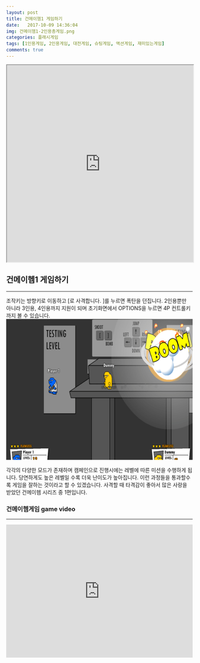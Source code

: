 ```yaml
---
layout: post
title: 건메이헴1 게임하기
date:   2017-10-09 14:36:04
img: 건메이헴1-2인용총게임.png
categories: 플래시게임
tags: [1인용게임, 2인용게임, 대전게임, 슈팅게임, 액션게임, 재미있는게임]
comments: true
---
```



<iframe src="http://cfile6.uf.tistory.com/media/251BFF43569AD76E0D58CE" name="gamefile" width="100%" height="533" align="middle"></iframe>
<h2>건메이헴1 게임하기</h2>

<hr />

조작키는 방향키로 이동하고 [로 사격합니다. ]를 누르면 폭탄을 던집니다. 2인용뿐만 아니라 3인용, 4인용까지 지원이 되며 초기화면에서 OPTIONS을 누르면 4P 컨트롤키까지 볼 수 있습니다.
<img class="alignnone size-mh-magazine-lite-content wp-image-219" src="/images/건메이헴1-2인용총게임.png" alt="" width="100%" height="381" />

각각의 다양한 모드가 존재하며 캠페인으로 진행시에는 레벨에 따른 미션을 수행하게 됩니다. 당연하게도 높은 레벨일 수록 더욱 난이도가 높아집니다. 이런 과정들을 통과할수록 게임을 잘하는 것이라고 할 수 있겠습니다. 사격할 때 타격감이 좋아서 많은 사랑을 받았던 건메이헴  시리즈 중 1편입니다.
<h3>건메이헴게임 game video</h3>

<hr />

<iframe src="https://www.youtube.com/embed/oFFGtqdsZAQ?rel=0" width="100%" height="360" frameborder="0" allowfullscreen="allowfullscreen"></iframe>